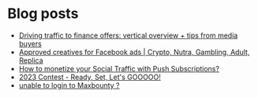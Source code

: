 # Blog posts
<!-- BLOG-POST-LIST:START -->
- [Driving traffic to finance offers: vertical overview + tips from media buyers](https://afflift.com/f/threads/driving-traffic-to-finance-offers-vertical-overview-tips-from-media-buyers.10299/)
- [Approved creatives for Facebook ads | Crypto, Nutra, Gambling, Adult, Replica](https://afflift.com/f/threads/approved-creatives-for-facebook-ads-crypto-nutra-gambling-adult-replica.10156/)
- [How to monetize your Social Traffic with Push Subscriptions?](https://afflift.com/f/threads/how-to-monetize-your-social-traffic-with-push-subscriptions.10271/)
- [2023 Contest - Ready, Set, Let&#39;s GOOOOO!](https://afflift.com/f/threads/2023-contest-ready-set-lets-gooooo.10246/)
- [unable to login to Maxbounty ?](https://afflift.com/f/threads/unable-to-login-to-maxbounty.10298/)
<!-- BLOG-POST-LIST:END -->
